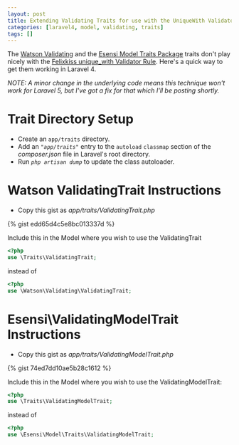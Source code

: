 ```yaml
---
layout: post
title: Extending Validating Traits for use with the UniqueWith Validator in Laravel 4
categories: [laravel4, model, validating, traits]
tags: []
---
```


The [Watson Validating](https://github.com/dwightwatson/validating) and the [Esensi Model Traits Package](https://github.com/esensi/model) traits don't play nicely with the [Felixkiss unique_with Validator Rule](https://github.com/felixkiss/uniquewith-validator). Here's a quick way to get them working in Laravel 4.

*NOTE: A minor change in the underlying code means this technique won't work for Laravel 5, but I've got a fix for that which I'll be posting shortly.*

# Trait Directory Setup

- Create an `app/traits` directory.
- Add an *`"app/traits"`* entry to the `autoload` `classmap` section of the *composer.json* file in Laravel's root directory.
- Run *`php artisan dump`* to update the class autoloader.

# Watson ValidatingTrait Instructions

- Copy this gist as *app/traits/ValidatingTrait.php*

{% gist edd65d4c5e8bc013337d %}

Include this in the Model where you wish to use the ValidatingTrait

```php
<?php
use \Traits\ValidatingTrait;
```

instead of 

```php
<?php
use \Watson\Validating\ValidatingTrait;
```


# Esensi\ValidatingModelTrait Instructions

- Copy this gist as *app/traits/ValidatingModelTrait.php*

{% gist 74ed7dd10ae5b28c1612 %}

Include this in the Model where you wish to use the ValidatingModelTrait:

```php
<?php
use \Traits\ValidatingModelTrait;
```

instead of 

```php
<?php
use \Esensi\Model\Traits\ValidatingModelTrait;
```


